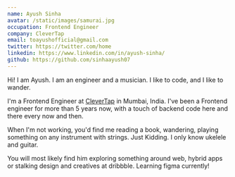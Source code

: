 ```yaml
---
name: Ayush Sinha
avatar: /static/images/samurai.jpg
occupation: Frontend Engineer
company: CleverTap
email: toayushofficial@gmail.com
twitter: https://twitter.com/home
linkedin: https://www.linkedin.com/in/ayush-sinha/
github: https://github.com/sinhaayush07
---
```


Hi! I am Ayush. I am an engineer and a musician. I like to code, and I like to wander.

I'm a Frontend Engineer at [CleverTap](https://clevertap.com) in Mumbai, India. I've been a Frontend engineer for more than 5 years now, with a touch of backend code here and there every now and then.

When I'm not working, you'd find me reading a book, wandering, playing something on any instrument with strings. Just Kidding. I only know ukelele and guitar.

You will most likely find him exploring something around web, hybrid apps or stalking design and creatives at dribbble. Learning figma currently!
